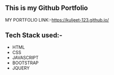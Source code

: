## This is my Github Portfolio

MY PORTFOLIO LINK:-https://kuljeet-123.github.io/

## Tech Stack used:-
* HTML
* CSS
* JAVASCRIPT
* BOOTSTRAP
* JQUERY

